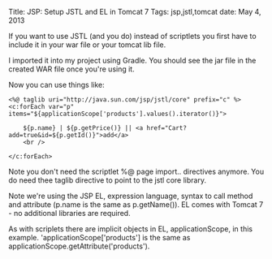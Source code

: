 Title: JSP: Setup JSTL and EL in Tomcat 7
Tags: jsp,jstl,tomcat
date: May 4, 2013

If you want to use JSTL (and you do) instead of scriptlets you first have to include it in your war file or your tomcat lib file.

I imported it into my project using Gradle. You should see the jar file in the created WAR file once you're using it.

Now you can use things like:

	<%@ taglib uri="http://java.sun.com/jsp/jstl/core" prefix="c" %> 
	<c:forEach var="p" items="${applicationScope['products'].values().iterator()}">

		${p.name} | ${p.getPrice()} || <a href="Cart?add=true&id=${p.getId()}">add</a>
		<br />

	</c:forEach>

Note you don't need the scriptlet %@ page import.. directives anymore. You do need thee taglib directive to point to the jstl core library.

Note we're using the JSP EL, expression language, syntax to call method and attribute (p.name is the same as p.getName()). EL comes with Tomcat 7 - no additional libraries are required.

As with scriplets there are implicit objects in EL, applicationScope, in this example. 'applicationScope['products'] is the same as applicationScope.getAttribute('products').
